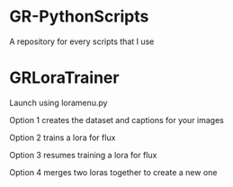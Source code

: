 # GR-PythonScripts
A repository for every scripts that I use


# GRLoraTrainer
Launch using loramenu.py

Option 1 creates the dataset and captions for your images

Option 2 trains a lora for flux

Option 3 resumes training a lora for flux

Option 4 merges two loras together to create a new one

